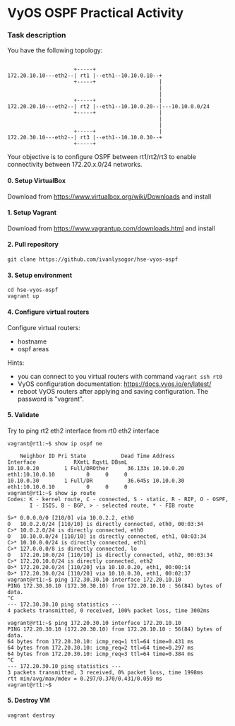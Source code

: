 # VyOS OSPF Practical Activity
### Task description
You have the following topology:
```

                     +-----+
172.20.10.10---eth2--| rt1 |--eth1--10.10.0.10--+
                     +-----+                    |
                                                |
                                                | 
                     +-----+                    |
172.20.20.10---eth2--| rt2 |--eth1--10.10.0.20--|---10.10.0.0/24
                     +-----+                    |
                                                |
                                                |
                     +-----+                    |
172.20.30.10---eth2--| rt3 |--eth1--10.10.0.30--+
                     +-----+
```

Your objective is to configure OSPF between rt1/rt2/rt3 to enable connectivity between 172.20.x.0/24 networks.
#### 0. Setup VirtualBox
Download from https://www.virtualbox.org/wiki/Downloads and install
#### 1. Setup Vagrant
Download from https://www.vagrantup.com/downloads.html and install
#### 2. Pull repository
```git clone https://github.com/ivanlysogor/hse-vyos-ospf```
#### 3. Setup environment
```
cd hse-vyos-ospf
vagrant up
```
#### 4. Configure virtual routers
Configure virtual routers:
- hostname
- ospf areas

Hints:
- you can connect to you virtual routers with command ```vagrant ssh rt0```
- VyOS configuration documentation: https://docs.vyos.io/en/latest/
- reboot VyOS routers after applying and saving configuration. The password is "vagrant".

#### 5. Validate
Try to ping rt2 eth2 interface from rt0 eth2 interface
```
vagrant@rt1:~$ show ip ospf ne

    Neighbor ID Pri State           Dead Time Address         Interface            RXmtL RqstL DBsmL
10.10.0.20        1 Full/DROther      36.133s 10.10.0.20      eth1:10.10.0.10          0     0     0
10.10.0.30        1 Full/DR           36.645s 10.10.0.30      eth1:10.10.0.10          0     0     0
vagrant@rt1:~$ show ip route
Codes: K - kernel route, C - connected, S - static, R - RIP, O - OSPF,
       I - ISIS, B - BGP, > - selected route, * - FIB route

S>* 0.0.0.0/0 [210/0] via 10.0.2.2, eth0
O   10.0.2.0/24 [110/10] is directly connected, eth0, 00:03:34
C>* 10.0.2.0/24 is directly connected, eth0
O   10.10.0.0/24 [110/10] is directly connected, eth1, 00:03:34
C>* 10.10.0.0/24 is directly connected, eth1
C>* 127.0.0.0/8 is directly connected, lo
O   172.20.10.0/24 [110/10] is directly connected, eth2, 00:03:34
C>* 172.20.10.0/24 is directly connected, eth2
O>* 172.20.20.0/24 [110/20] via 10.10.0.20, eth1, 00:00:14
O>* 172.20.30.0/24 [110/20] via 10.10.0.30, eth1, 00:02:37
vagrant@rt1:~$ ping 172.30.30.10 interface 172.20.10.10
PING 172.30.30.10 (172.30.30.10) from 172.20.10.10 : 56(84) bytes of data.
^C
--- 172.30.30.10 ping statistics ---
4 packets transmitted, 0 received, 100% packet loss, time 3002ms

vagrant@rt1:~$ ping 172.20.30.10 interface 172.20.10.10
PING 172.20.30.10 (172.20.30.10) from 172.20.10.10 : 56(84) bytes of data.
64 bytes from 172.20.30.10: icmp_req=1 ttl=64 time=0.431 ms
64 bytes from 172.20.30.10: icmp_req=2 ttl=64 time=0.297 ms
64 bytes from 172.20.30.10: icmp_req=3 ttl=64 time=0.384 ms
^C
--- 172.20.30.10 ping statistics ---
3 packets transmitted, 3 received, 0% packet loss, time 1998ms
rtt min/avg/max/mdev = 0.297/0.370/0.431/0.059 ms
vagrant@rt1:~$
```


#### 5. Destroy VM
```vagrant destroy```
